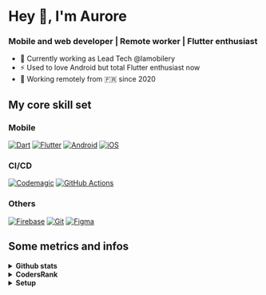 # Hey 👋, I'm Aurore
### Mobile and web developer | Remote worker | Flutter enthusiast

- 🔭 Currently working as Lead Tech @lamobilery
- ⚡ Used to love Android but total Flutter enthusiast now  
- 🧭 Working remotely from 🇫🇷 since 2020

## My core skill set
### Mobile
[![Dart](https://img.shields.io/badge/Dart-0175C2?style=for-the-badge&logo=dart&logoColor=white)](https://dart.dev/)
[![Flutter](https://img.shields.io/badge/Flutter-02569B?style=for-the-badge&logo=flutter&logoColor=white)](https://flutter.dev/)
[![Android](https://img.shields.io/badge/Android-3DDC84?style=for-the-badge&logo=android&logoColor=white)](https://www.android.com/)
[![iOS](https://img.shields.io/badge/iOS-000000?style=for-the-badge&logo=ios&logoColor=white)](https://www.apple.com/ios/)

### CI/CD
[![Codemagic](https://img.shields.io/badge/Codemagic-F45E3F?style=for-the-badge&logo=codemagic&logoColor=white)](https://codemagic.io)
[![GitHub Actions](https://img.shields.io/badge/GitHub_Actions-2088FF?style=for-the-badge&logo=github-actions&logoColor=white)](https://github.com/features/actions)

### Others
[![Firebase](https://img.shields.io/badge/Firebase-FFCA28?style=for-the-badge&logo=firebase&logoColor=black)](https://firebase.google.com/)
[![Git](https://img.shields.io/badge/Git-F05032?style=for-the-badge&logo=git&logoColor=white)](https://git-scm.com/)
[![Figma](https://img.shields.io/badge/Figma-F24E1E?style=for-the-badge&logo=figma&logoColor=white)](https://www.figma.com/)

## Some metrics and infos
<details>
    <summary><strong>Github stats</strong></summary>

[![Ashutosh's github activity graph](https://ghactivity.mrayush.me/graph?username=auroret&bg_color=000000&color=699e4c&line=41c837&point=ffffff&area=true&hide_border=true)](https://github.com/ashutosh00710/github-readme-activity-graph)
    
![trophy](https://github-profile-trophy.vercel.app/?username=auroret&rank=S,SS,SSS,SECRET,AAA,AA,A&no-bg=true)
</details>

<details>
    <summary><strong>CodersRank</strong></summary>
<br/>

<a href="https://profile.codersrank.io/user/auroret" target="_blank">CodersRank</a>
    
</details>

<details>
    <summary><strong>Setup</strong></summary>

- Laptop: MacBookPro (M1)
- Terminal: ZSH/OhMyZsh (Powerlevel9k)
- IDE: Android Studio - XCode
- Personal documentation: Typora
</details>
 
